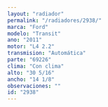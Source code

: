 ```yaml
---
layout: "radiador"
permalink: "/radiadores/2938/"
marca: "Ford"
modelo: "Transit"
ano: "2011"
motor: "L4 2.2"
transmision: "Automática"
parte: "69226"
clima: "Con clima"
alto: "30 5/16"
ancho: "14 1/8"
observaciones: ""
id: "2938"
---
```



